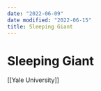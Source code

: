 ```yaml
---
date: "2022-06-09"
date modified: "2022-06-15"
title: Sleeping Giant
---
```


# Sleeping Giant
[[Yale University]]
